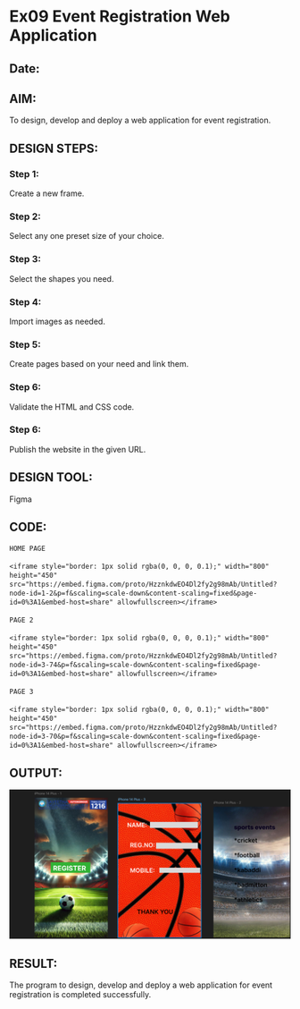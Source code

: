 # Ex09 Event Registration Web Application
## Date:

## AIM:
To design, develop and deploy a web application for event registration.

## DESIGN STEPS:

### Step 1:
Create a new frame.

### Step 2:
Select any one preset size of your choice.

### Step 3:
Select the shapes you need.

### Step 4:
Import images as needed.

### Step 5:
Create pages based on your need and link them.

### Step 6:

Validate the HTML and CSS code.

### Step 6:

Publish the website in the given URL.

## DESIGN TOOL:
Figma

## CODE:
~~~
HOME PAGE

<iframe style="border: 1px solid rgba(0, 0, 0, 0.1);" width="800" height="450" src="https://embed.figma.com/proto/HzznkdwEO4Dl2fy2g98mAb/Untitled?node-id=1-2&p=f&scaling=scale-down&content-scaling=fixed&page-id=0%3A1&embed-host=share" allowfullscreen></iframe>

PAGE 2

<iframe style="border: 1px solid rgba(0, 0, 0, 0.1);" width="800" height="450" src="https://embed.figma.com/proto/HzznkdwEO4Dl2fy2g98mAb/Untitled?node-id=3-74&p=f&scaling=scale-down&content-scaling=fixed&page-id=0%3A1&embed-host=share" allowfullscreen></iframe>

PAGE 3

<iframe style="border: 1px solid rgba(0, 0, 0, 0.1);" width="800" height="450" src="https://embed.figma.com/proto/HzznkdwEO4Dl2fy2g98mAb/Untitled?node-id=3-70&p=f&scaling=scale-down&content-scaling=fixed&page-id=0%3A1&embed-host=share" allowfullscreen></iframe>

~~~

## OUTPUT:
![alt text](<Screenshot 2025-10-06 144452.png>)

## RESULT:
The program to design, develop and deploy a web application for event registration is completed successfully.
